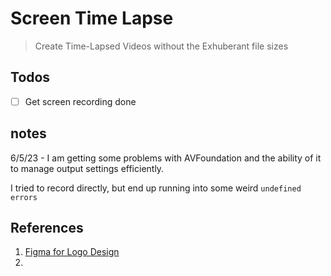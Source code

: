 # Screen Time Lapse

> Create Time-Lapsed Videos without the Exhuberant file sizes

## Todos

- [ ] Get screen recording done

## notes

6/5/23 - I am getting some problems with AVFoundation and the ability of it to manage output settings efficiently.

I tried to record directly, but end up running into some weird `undefined errors`

## References

1. [Figma for Logo Design](https://www.figma.com/file/xjQXzmp5ejDNgUtTX62RhG/ScreenTimeLapse?node-id=0%3A1&t=43YCmlKjDvZ5w7Qp-1)
2. []()
